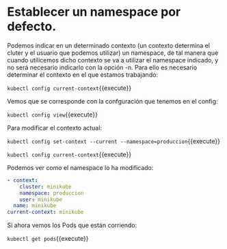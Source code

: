 # Establecer un namespace por defecto.

Podemos indicar en un determinado contexto (un contexto determina el cluter y el usuario que podemos utilizar) un namespace, de tal manera que cuando utilicemos dicho contexto se va a utilizar el namespace indicado, y no será necesario indicarlo con la opción -n. Para ello es necesario determinar el contexto en el que estamos trabajando:

`kubectl config current-context`{{execute}}

Vemos que se corresponde con la confguración que tenemos en el config:

`kubectl config view`{{execute}}

Para modificar el contexto actual:

`kubectl config set-context --current --namespace=produccion`{{execute}}

`kubectl config current-context`{{execute}}

Podemos ver como el namespace lo ha modificado:

```yaml
- context:
    cluster: minikube
    namespace: produccion
    user: minikube
  name: minikube
current-context: minikube
```

Si ahora vemos los Pods que están corriendo:

`kubectl get pods`{{execute}}
